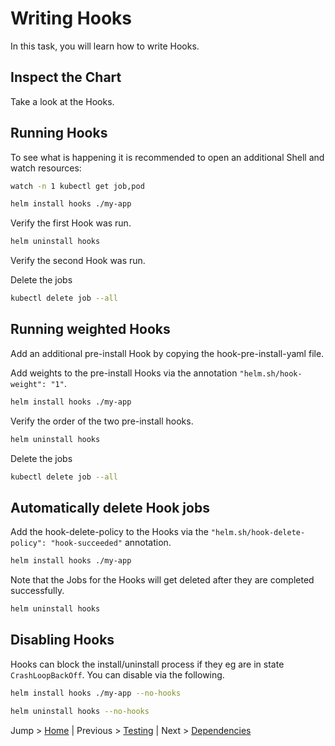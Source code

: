 # Writing Hooks

In this task, you will learn how to write Hooks.

## Inspect the Chart

Take a look at the Hooks.

## Running Hooks

To see what is happening it is recommended to open an additional Shell and watch resources:
```bash
watch -n 1 kubectl get job,pod
```

```bash
helm install hooks ./my-app 
```

Verify the first Hook was run.

```bash
helm uninstall hooks
```

Verify the second Hook was run.

Delete the jobs
```bash
kubectl delete job --all
```

## Running weighted Hooks

Add an additional pre-install Hook by copying the hook-pre-install-yaml file.

Add weights to the pre-install Hooks via the annotation `"helm.sh/hook-weight": "1"`.

```bash
helm install hooks ./my-app 
```

Verify the order of the two pre-install hooks.

```bash
helm uninstall hooks
```

Delete the jobs
```bash
kubectl delete job --all
```

## Automatically delete Hook jobs

Add the hook-delete-policy to the Hooks via the `"helm.sh/hook-delete-policy": "hook-succeeded"` annotation.

```bash
helm install hooks ./my-app 
```

Note that the Jobs for the Hooks will get deleted after they are completed successfully.

```bash
helm uninstall hooks
```

## Disabling Hooks

Hooks can block the install/uninstall process if they eg are in state `CrashLoopBackOff`. You can disable via the following.

```bash
helm install hooks ./my-app --no-hooks
```

```bash
helm uninstall hooks --no-hooks
```

Jump > [Home](../README.md) | Previous > [Testing](../09_tests/README.md) | Next > [Dependencies](../11_dependencies/README.md)